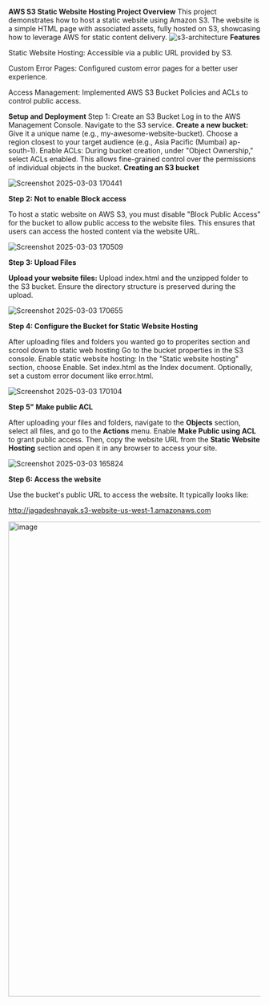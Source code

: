 **AWS S3 Static Website Hosting Project Overview**
This project demonstrates how to host a static website using Amazon S3. The website is a simple HTML page with associated assets, fully hosted on S3, showcasing how to leverage AWS for static content delivery.
![s3-architecture](https://github.com/user-attachments/assets/ac866ea6-6ef6-4a66-a6ee-e3a7d9b513f0)
**Features**

Static Website Hosting: Accessible via a public URL provided by S3.

Custom Error Pages: Configured custom error pages for a better user experience.

Access Management: Implemented AWS S3 Bucket Policies and ACLs to control public access.

**Setup and Deployment**
Step 1: Create an S3 Bucket
Log in to the AWS Management Console.
Navigate to the S3 service.
**Create a new bucket:** 
Give it a unique name (e.g., my-awesome-website-bucket).
Choose a region closest to your target audience (e.g., Asia Pacific (Mumbai) ap-south-1).
Enable ACLs:
During bucket creation, under "Object Ownership," select ACLs enabled.
This allows fine-grained control over the permissions of individual objects in the bucket.
**Creating an S3 bucket**

![Screenshot 2025-03-03 170441](https://github.com/user-attachments/assets/c883bcb4-cfc4-46ad-b37f-20e533c2015d)

**Step 2: Not to enable Block access**

To host a static website on AWS S3, you must disable "Block Public Access" for the bucket to allow public access to the website files. This ensures that users can access the hosted content via the website URL.

![Screenshot 2025-03-03 170509](https://github.com/user-attachments/assets/d1aa2bd5-3e17-4169-9681-3256b4ddc6f5)


**Step 3: Upload Files**

**Upload your website files:**
Upload index.html and the unzipped folder to the S3 bucket.
Ensure the directory structure is preserved during the upload.

![Screenshot 2025-03-03 170655](https://github.com/user-attachments/assets/94e32698-b205-4b9d-b070-195a35f5bd60)

**Step 4: Configure the Bucket for Static Website Hosting**

After  uploading files and folders you wanted go to properites section and scrool down to static web hosting
Go to the bucket properties in the S3 console.
Enable static website hosting:
In the "Static website hosting" section, choose Enable.
Set index.html as the Index document.
Optionally, set a custom error document like error.html.

![Screenshot 2025-03-03 170104](https://github.com/user-attachments/assets/196fd832-287a-47dd-b1da-f809ead07229)

**Step 5" Make public  ACL**

After uploading your files and folders, navigate to the **Objects** section, select all files, and go to the **Actions** menu. Enable **Make Public using ACL** to grant public access. Then, copy the website URL from the **Static Website Hosting** section and open it in any browser to access your site.

![Screenshot 2025-03-03 165824](https://github.com/user-attachments/assets/92bbee8c-b836-4a16-a9de-c3ee2c7750fc)

**Step 6: Access the website**

Use the bucket's public URL to access the website. It typically looks like:

http://jagadeshnayak.s3-website-us-west-1.amazonaws.com

<img width="947" alt="image" src="https://github.com/user-attachments/assets/03b73306-e968-47c1-b308-e605cd868a56" />












